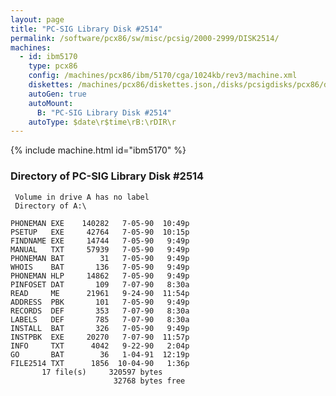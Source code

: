 ```yaml
---
layout: page
title: "PC-SIG Library Disk #2514"
permalink: /software/pcx86/sw/misc/pcsig/2000-2999/DISK2514/
machines:
  - id: ibm5170
    type: pcx86
    config: /machines/pcx86/ibm/5170/cga/1024kb/rev3/machine.xml
    diskettes: /machines/pcx86/diskettes.json,/disks/pcsigdisks/pcx86/diskettes.json
    autoGen: true
    autoMount:
      B: "PC-SIG Library Disk #2514"
    autoType: $date\r$time\rB:\rDIR\r
---
```


{% include machine.html id="ibm5170" %}

### Directory of PC-SIG Library Disk #2514

     Volume in drive A has no label
     Directory of A:\

    PHONEMAN EXE    140282   7-05-90  10:49p
    PSETUP   EXE     42764   7-05-90  10:15p
    FINDNAME EXE     14744   7-05-90   9:49p
    MANUAL   TXT     57939   7-05-90   9:49p
    PHONEMAN BAT        31   7-05-90   9:49p
    WHOIS    BAT       136   7-05-90   9:49p
    PHONEMAN HLP     14862   7-05-90   9:49p
    PINFOSET DAT       109   7-07-90   8:30a
    READ     ME      21961   9-24-90  11:54p
    ADDRESS  PBK       101   7-05-90   9:49p
    RECORDS  DEF       353   7-07-90   8:30a
    LABELS   DEF       785   7-07-90   8:30a
    INSTALL  BAT       326   7-05-90   9:49p
    INSTPBK  EXE     20270   7-07-90  11:57p
    INFO     TXT      4042   9-22-90   2:04p
    GO       BAT        36   1-04-91  12:19p
    FILE2514 TXT      1856  10-04-90   1:36p
           17 file(s)     320597 bytes
                           32768 bytes free
